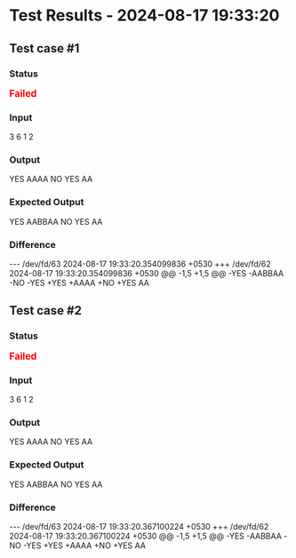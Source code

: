 # Test Results - 2024-08-17 19:33:20
## Test case #1

### Status
<span style="color:red; font-weight:bold; font-size:larger;">Failed</span>

### Input
3
6
1
2


### Output
YES
AAAA
NO
YES
AA

### Expected Output
YES 
AABBAA 
NO 
YES 
AA

### Difference
--- /dev/fd/63	2024-08-17 19:33:20.354099836 +0530
+++ /dev/fd/62	2024-08-17 19:33:20.354099836 +0530
@@ -1,5 +1,5 @@
-YES 
-AABBAA 
-NO 
-YES 
+YES
+AAAA
+NO
+YES
 AA

## Test case #2

### Status
<span style="color:red; font-weight:bold; font-size:larger;">Failed</span>

### Input
3
6
1
2


### Output
YES
AAAA
NO
YES
AA

### Expected Output
YES 
AABBAA 
NO 
YES 
AA

### Difference
--- /dev/fd/63	2024-08-17 19:33:20.367100224 +0530
+++ /dev/fd/62	2024-08-17 19:33:20.367100224 +0530
@@ -1,5 +1,5 @@
-YES 
-AABBAA 
-NO 
-YES 
+YES
+AAAA
+NO
+YES
 AA

